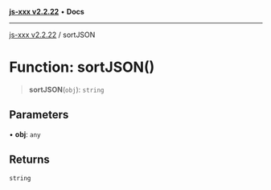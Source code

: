 [**js-xxx v2.2.22**](../README.md) • **Docs**

***

[js-xxx v2.2.22](../README.md) / sortJSON

# Function: sortJSON()

> **sortJSON**(`obj`): `string`

## Parameters

• **obj**: `any`

## Returns

`string`

